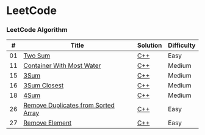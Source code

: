 LeetCode
========

### LeetCode Algorithm

| # | Title | Solution | Difficulty |
|---| ----- | -------- | ---------- |
|01|[Two Sum](https://leetcode-cn.com/problems/two-sum/)|[C++](./cpp/01_twoSum/twoSum.cpp)|Easy|
|11|[Container With Most Water](https://leetcode-cn.com/problems/container-with-most-water/)|[C++](./cpp/11_containerWithMostWater/containerWithMostWater.cpp)|Medium|
|15|[3Sum](https://leetcode-cn.com/problems/3sum/)|[C++](./cpp/15_3Sum/3Sum.cpp)|Medium|
|16|[3Sum Closest](https://leetcode-cn.com/problems/3sum-closest/)|[C++](./cpp/16_3SumClosest/3SumClosest.cpp)|Medium|
|18|[4Sum](https://leetcode-cn.com/problems/4Sum/)|[C++](./cpp/18_4Sum/4Sum.cpp)|Medium|
|26|[Remove Duplicates from Sorted Array](https://leetcode-cn.com/problems/remove-duplicates-from-sorted-array/)|[C++](./cpp/26_removeDuplicatesFromSortedArray/removeDuplicatesFromSortedArray.cpp)|Easy|
|27|[Remove Element](https://leetcode-cn.com/problems/remove-element/)|[C++](./cpp/27_removeElement/removeElement.cpp)|Easy|
